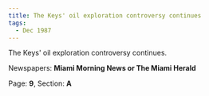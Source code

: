 ```yaml
---  
title: The Keys' oil exploration controversy continues  
tags:  
  - Dec 1987  
---  
```

  
The Keys' oil exploration controversy continues.  
  
Newspapers: **Miami Morning News or The Miami Herald**  
  
Page: **9**, Section: **A** 
